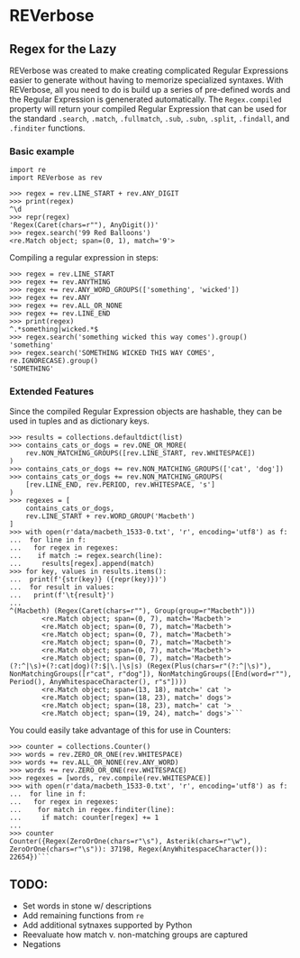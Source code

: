 # REVerbose
## Regex for the Lazy

REVerbose was created to make creating complicated Regular Expressions easier to generate without having to memorize specialized syntaxes. With REVerbose, all you need to do is build up a series of pre-defined words and the Regular Expression is genenerated automatically. The `Regex.compiled` property will return your compiled Regular Expression that can be used for the standard `.search`, `.match`, `.fullmatch`, `.sub`, `.subn`, `.split`, `.findall`, and `.finditer` functions.


### Basic example

```python3
import re
import REVerbose as rev

>>> regex = rev.LINE_START + rev.ANY_DIGIT
>>> print(regex)
^\d
>>> repr(regex)
'Regex(Caret(chars=r""), AnyDigit())'
>>> regex.search('99 Red Balloons')
<re.Match object; span=(0, 1), match='9'>
```

Compiling a regular expression in steps:

```python3
>>> regex = rev.LINE_START
>>> regex += rev.ANYTHING
>>> regex += rev.ANY_WORD_GROUPS(['something', 'wicked'])
>>> regex += rev.ANY
>>> regex += rev.ALL_OR_NONE
>>> regex += rev.LINE_END
>>> print(regex)
^.*something|wicked.*$
>>> regex.search('something wicked this way comes').group()
'something'
>>> regex.search('SOMETHING WICKED THIS WAY COMES', re.IGNORECASE).group()
'SOMETHING'
```


### Extended Features

Since the compiled Regular Expression objects are hashable, they can be used in tuples and as dictionary keys.

```python3
>>> results = collections.defaultdict(list)
>>> contains_cats_or_dogs = rev.ONE_OR_MORE(
    rev.NON_MATCHING_GROUPS([rev.LINE_START, rev.WHITESPACE])
)
>>> contains_cats_or_dogs += rev.NON_MATCHING_GROUPS(['cat', 'dog'])
>>> contains_cats_or_dogs += rev.NON_MATCHING_GROUPS(
    [rev.LINE_END, rev.PERIOD, rev.WHITESPACE, 's']
)
>>> regexes = [
    contains_cats_or_dogs,
    rev.LINE_START + rev.WORD_GROUP('Macbeth')
]
>>> with open(r'data/macbeth_1533-0.txt', 'r', encoding='utf8') as f:
...  for line in f:
...   for regex in regexes:
...    if match := regex.search(line):
...     results[regex].append(match)
>>> for key, values in results.items():
...  print(f'{str(key)} ({repr(key)})')
...  for result in values:
...   print(f'\t{result}')
...
^(Macbeth) (Regex(Caret(chars=r""), Group(group=r"Macbeth")))
        <re.Match object; span=(0, 7), match='Macbeth'>
        <re.Match object; span=(0, 7), match='Macbeth'>
        <re.Match object; span=(0, 7), match='Macbeth'>
        <re.Match object; span=(0, 7), match='Macbeth'>
        <re.Match object; span=(0, 7), match='Macbeth'>
        <re.Match object; span=(0, 7), match='Macbeth'>
(?:^|\s)+(?:cat|dog)(?:$|\.|\s|s) (Regex(Plus(chars=r"(?:^|\s)"), NonMatchingGroups([r"cat", r"dog"]), NonMatchingGroups([End(word=r""), Period(), AnyWhitespaceCharacter(), r"s"])))
        <re.Match object; span=(13, 18), match=' cat '>
        <re.Match object; span=(18, 23), match=' dogs'>
        <re.Match object; span=(18, 23), match=' cat '>
        <re.Match object; span=(19, 24), match=' dogs'>```
```

You could easily take advantage of this for use in Counters:

```python3
>>> counter = collections.Counter()
>>> words = rev.ZERO_OR_ONE(rev.WHITESPACE)
>>> words += rev.ALL_OR_NONE(rev.ANY_WORD)
>>> words += rev.ZERO_OR_ONE(rev.WHITESPACE)
>>> regexes = [words, rev.compile(rev.WHITESPACE)]
>>> with open(r'data/macbeth_1533-0.txt', 'r', encoding='utf8') as f: 
...  for line in f:
...   for regex in regexes:
...    for match in regex.finditer(line):
...     if match: counter[regex] += 1
... 
>>> counter
Counter({Regex(ZeroOrOne(chars=r"\s"), Asterik(chars=r"\w"), ZeroOrOne(chars=r"\s")): 37198, Regex(AnyWhitespaceCharacter()): 22654})```
```


## TODO:
- Set words in stone w/ descriptions
- Add remaining functions from `re`
- Add additional sytnaxes supported by Python
- Reevaluate how match v. non-matching groups are captured
- Negations
